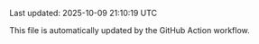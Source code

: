 Last updated: 2025-10-09 21:10:19 UTC

This file is automatically updated by the GitHub Action workflow.
